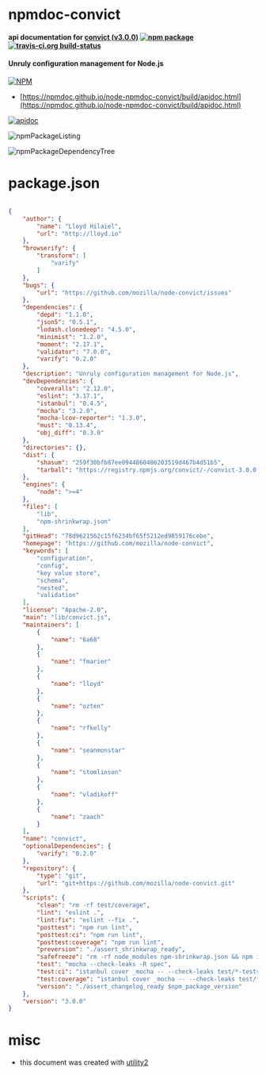 # npmdoc-convict

#### api documentation for  [convict (v3.0.0)](https://github.com/mozilla/node-convict)  [![npm package](https://img.shields.io/npm/v/npmdoc-convict.svg?style=flat-square)](https://www.npmjs.org/package/npmdoc-convict) [![travis-ci.org build-status](https://api.travis-ci.org/npmdoc/node-npmdoc-convict.svg)](https://travis-ci.org/npmdoc/node-npmdoc-convict)

#### Unruly configuration management for Node.js

[![NPM](https://nodei.co/npm/convict.png?downloads=true&downloadRank=true&stars=true)](https://www.npmjs.com/package/convict)

- [https://npmdoc.github.io/node-npmdoc-convict/build/apidoc.html](https://npmdoc.github.io/node-npmdoc-convict/build/apidoc.html)

[![apidoc](https://npmdoc.github.io/node-npmdoc-convict/build/screenCapture.buildCi.browser.%252Ftmp%252Fbuild%252Fapidoc.html.png)](https://npmdoc.github.io/node-npmdoc-convict/build/apidoc.html)

![npmPackageListing](https://npmdoc.github.io/node-npmdoc-convict/build/screenCapture.npmPackageListing.svg)

![npmPackageDependencyTree](https://npmdoc.github.io/node-npmdoc-convict/build/screenCapture.npmPackageDependencyTree.svg)



# package.json

```json

{
    "author": {
        "name": "Lloyd Hilaiel",
        "url": "http://lloyd.io"
    },
    "browserify": {
        "transform": [
            "varify"
        ]
    },
    "bugs": {
        "url": "https://github.com/mozilla/node-convict/issues"
    },
    "dependencies": {
        "depd": "1.1.0",
        "json5": "0.5.1",
        "lodash.clonedeep": "4.5.0",
        "minimist": "1.2.0",
        "moment": "2.17.1",
        "validator": "7.0.0",
        "varify": "0.2.0"
    },
    "description": "Unruly configuration management for Node.js",
    "devDependencies": {
        "coveralls": "2.12.0",
        "eslint": "3.17.1",
        "istanbul": "0.4.5",
        "mocha": "3.2.0",
        "mocha-lcov-reporter": "1.3.0",
        "must": "0.13.4",
        "obj_diff": "0.3.0"
    },
    "directories": {},
    "dist": {
        "shasum": "259f30bfb87ee0944860486203519d467b4d51b5",
        "tarball": "https://registry.npmjs.org/convict/-/convict-3.0.0.tgz"
    },
    "engines": {
        "node": ">=4"
    },
    "files": [
        "lib",
        "npm-shrinkwrap.json"
    ],
    "gitHead": "78d9621562c15f6234bf65f5212ed9859176cebe",
    "homepage": "https://github.com/mozilla/node-convict",
    "keywords": [
        "configuration",
        "config",
        "key value store",
        "schema",
        "nested",
        "validation"
    ],
    "license": "Apache-2.0",
    "main": "lib/convict.js",
    "maintainers": [
        {
            "name": "6a68"
        },
        {
            "name": "fmarier"
        },
        {
            "name": "lloyd"
        },
        {
            "name": "ozten"
        },
        {
            "name": "rfkelly"
        },
        {
            "name": "seanmonstar"
        },
        {
            "name": "stomlinson"
        },
        {
            "name": "vladikoff"
        },
        {
            "name": "zaach"
        }
    ],
    "name": "convict",
    "optionalDependencies": {
        "varify": "0.2.0"
    },
    "repository": {
        "type": "git",
        "url": "git+https://github.com/mozilla/node-convict.git"
    },
    "scripts": {
        "clean": "rm -rf test/coverage",
        "lint": "eslint .",
        "lint:fix": "eslint --fix .",
        "posttest": "npm run lint",
        "posttest:ci": "npm run lint",
        "posttest:coverage": "npm run lint",
        "preversion": "./assert_shrinkwrap_ready",
        "safefreeze": "rm -rf node_modules npm-shrinkwrap.json && npm install --production --registry https://registry.npmjs.org/ && npm dedupe && npm shrinkwrap && npm install && npm test && touch package.json npm-shrinkwrap.json",
        "test": "mocha --check-leaks -R spec",
        "test:ci": "istanbul cover _mocha -- --check-leaks test/*-tests.js && cat test/coverage/lcov.info | coveralls",
        "test:coverage": "istanbul cover _mocha -- --check-leaks test/*-tests.js",
        "version": "./assert_changelog_ready $npm_package_version"
    },
    "version": "3.0.0"
}
```



# misc
- this document was created with [utility2](https://github.com/kaizhu256/node-utility2)
